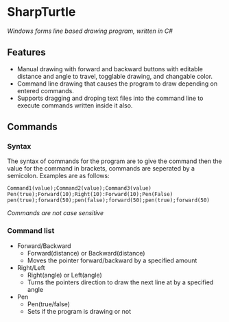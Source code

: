 # SharpTurtle
*Windows forms line based drawing program, written in C#*
## Features
* Manual drawing with forward and backward buttons with editable distance and angle to travel, togglable drawing, and changable color.
* Command line drawing that causes the program to draw depending on entered commands.
* Supports dragging and droping text files into the command line to execute commands written inside it also.

## Commands

### Syntax
The syntax of commands for the program are to give the command then the value for the command in brackets, commands are seperated by a semicolon. Examples are as follows:
```
Command1(value);Command2(value);Command3(value)
Pen(true);Forward(10);Right(10):Forward(10);Pen(False)
pen(true);forward(50);pen(false);forward(50);pen(true);forward(50)
```
*Commands are not case sensitive*
### Command list
* Forward/Backward
  * Forward(distance) or Backward(distance)
  * Moves the pointer forward/backward by a specified amount
* Right/Left
  * Right(angle) or Left(angle)
  * Turns the pointers direction to draw the next line at by a specified angle
* Pen
  * Pen(true/false)
  * Sets if the program is drawing or not
